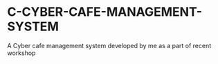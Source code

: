# C-CYBER-CAFE-MANAGEMENT-SYSTEM
A Cyber cafe management system developed by me as a part of recent workshop
